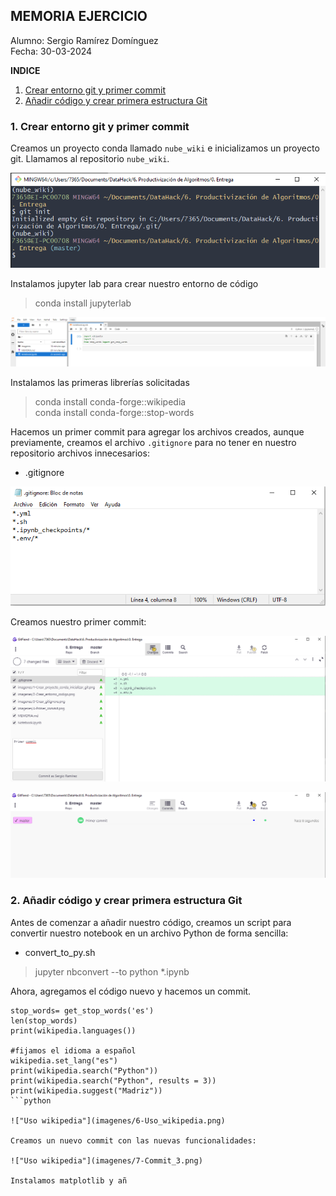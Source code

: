 ## MEMORIA EJERCICIO

Alumno: Sergio Ramírez Domínguez<br>
Fecha: 30-03-2024

**INDICE**
1. [Crear entorno git y primer commit](#id1)
2. [Añadir código y crear primera estructura Git](#id2)

### 1. Crear entorno git y primer commit <a name="id1"></a>

Creamos un proyecto conda llamado `nube_wiki` e inicializamos un proyecto git. Llamamos al repositorio `nube_wiki`.

!["Crear proyecto conda e inicializar Git"](imagenes/1-Crear_proyecto_conda_inicializar_git.png)

Instalamos jupyter lab para crear nuestro entorno de código

> conda install jupyterlab

!["Crear entorno código"](imagenes/2-Crear_entorno_codigo.png)

Instalamos las primeras librerías solicitadas

> conda install conda-forge::wikipedia <br>
> conda install conda-forge::stop-words

Hacemos un primer commit para agregar los archivos creados, aunque previamente, creamos el archivo `.gitignore` para no tener en nuestro repositorio archivos innecesarios:

* .gitignore

!["Crear gitignore"](imagenes/3-Crear_gitignore.png)

Creamos nuestro primer commit:

!["Primer commit"](imagenes/4-Primer_commit.png)

!["Commit realizado"](imagenes/5-Commit_realizado.png)

### 2. Añadir código y crear primera estructura Git <a name="id2"></a>

Antes de comenzar a añadir nuestro código, creamos un script para convertir nuestro notebook en un archivo Python de forma sencilla:

* convert_to_py.sh

> jupyter nbconvert --to python *.ipynb

Ahora, agregamos el código nuevo y hacemos un commit.

```
stop_words= get_stop_words('es')
len(stop_words)
print(wikipedia.languages())
                           
#fijamos el idioma a español
wikipedia.set_lang("es")
print(wikipedia.search("Python"))
print(wikipedia.search("Python", results = 3))
print(wikipedia.suggest("Madriz"))
```python

!["Uso wikipedia"](imagenes/6-Uso_wikipedia.png)

Creamos un nuevo commit con las nuevas funcionalidades:

!["Uso wikipedia"](imagenes/7-Commit_3.png)

Instalamos matplotlib y añ